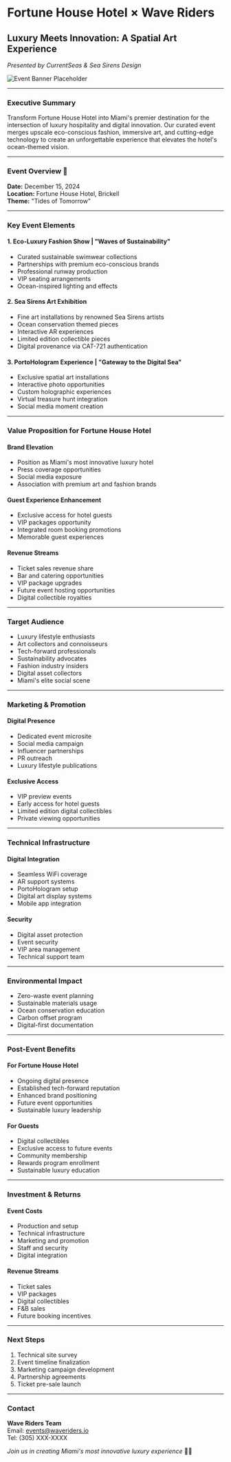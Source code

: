 # Fortune House Hotel × Wave Riders
## Luxury Meets Innovation: A Spatial Art Experience
*Presented by CurrentSeas & Sea Sirens Design*

![Event Banner Placeholder](/api/placeholder/800/200)

---

### Executive Summary

Transform Fortune House Hotel into Miami's premier destination for the intersection of luxury hospitality and digital innovation. Our curated event merges upscale eco-conscious fashion, immersive art, and cutting-edge technology to create an unforgettable experience that elevates the hotel's ocean-themed vision.

---

### Event Overview 🌊

**Date:** December 15, 2024  
**Location:** Fortune House Hotel, Brickell  
**Theme:** "Tides of Tomorrow"

---

### Key Event Elements

#### 1. Eco-Luxury Fashion Show | "Waves of Sustainability"
- Curated sustainable swimwear collections
- Partnerships with premium eco-conscious brands
- Professional runway production
- VIP seating arrangements
- Ocean-inspired lighting and effects

#### 2. Sea Sirens Art Exhibition
- Fine art installations by renowned Sea Sirens artists
- Ocean conservation themed pieces
- Interactive AR experiences
- Limited edition collectible pieces
- Digital provenance via CAT-721 authentication

#### 3. PortoHologram Experience | "Gateway to the Digital Sea"
- Exclusive spatial art installations
- Interactive photo opportunities
- Custom holographic experiences
- Virtual treasure hunt integration
- Social media moment creation

---

### Value Proposition for Fortune House Hotel

#### Brand Elevation
- Position as Miami's most innovative luxury hotel
- Press coverage opportunities
- Social media exposure
- Association with premium art and fashion brands

#### Guest Experience Enhancement
- Exclusive access for hotel guests
- VIP packages opportunity
- Integrated room booking promotions
- Memorable guest experiences

#### Revenue Streams
- Ticket sales revenue share
- Bar and catering opportunities
- VIP package upgrades
- Future event hosting opportunities
- Digital collectible royalties

---

### Target Audience

- Luxury lifestyle enthusiasts
- Art collectors and connoisseurs
- Tech-forward professionals
- Sustainability advocates
- Fashion industry insiders
- Digital asset collectors
- Miami's elite social scene

---

### Marketing & Promotion

#### Digital Presence
- Dedicated event microsite
- Social media campaign
- Influencer partnerships
- PR outreach
- Luxury lifestyle publications

#### Exclusive Access
- VIP preview events
- Early access for hotel guests
- Limited edition digital collectibles
- Private viewing opportunities

---

### Technical Infrastructure

#### Digital Integration
- Seamless WiFi coverage
- AR support systems
- PortoHologram setup
- Digital art display systems
- Mobile app integration

#### Security
- Digital asset protection
- Event security
- VIP area management
- Technical support team

---

### Environmental Impact

- Zero-waste event planning
- Sustainable materials usage
- Ocean conservation education
- Carbon offset program
- Digital-first documentation

---

### Post-Event Benefits

#### For Fortune House Hotel
- Ongoing digital presence
- Established tech-forward reputation
- Enhanced brand positioning
- Future event opportunities
- Sustainable luxury leadership

#### For Guests
- Digital collectibles
- Exclusive access to future events
- Community membership
- Rewards program enrollment
- Sustainable luxury education

---

### Investment & Returns

#### Event Costs
- Production and setup
- Technical infrastructure
- Marketing and promotion
- Staff and security
- Digital integration

#### Revenue Streams
- Ticket sales
- VIP packages
- Digital collectibles
- F&B sales
- Future booking incentives

---

### Next Steps

1. Technical site survey
2. Event timeline finalization
3. Marketing campaign development
4. Partnership agreements
5. Ticket pre-sale launch

---

### Contact

**Wave Riders Team**  
Email: events@waveriders.io  
Tel: (305) XXX-XXXX

*Join us in creating Miami's most innovative luxury experience* 🌊✨

